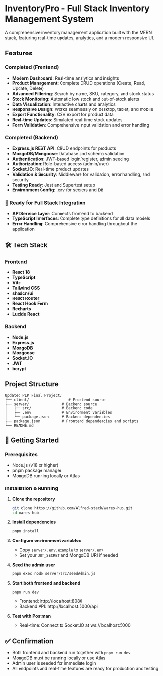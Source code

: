 # InventoryPro - Full Stack Inventory Management System

A comprehensive inventory management application built with the MERN stack, featuring real-time updates, analytics, and a modern responsive UI.

## Features

### Completed (Frontend)
- **Modern Dashboard**: Real-time analytics and insights
- **Product Management**: Complete CRUD operations (Create, Read, Update, Delete)
- **Advanced Filtering**: Search by name, SKU, category, and stock status
- **Stock Monitoring**: Automatic low stock and out-of-stock alerts
- **Data Visualization**: Interactive charts and analytics
- **Responsive Design**: Works seamlessly on desktop, tablet, and mobile
- **Export Functionality**: CSV export for product data
- **Real-time Updates**: Simulated real-time stock updates
- **Form Validation**: Comprehensive input validation and error handling

### Completed (Backend)
- **Express.js REST API**: CRUD endpoints for products
- **MongoDB/Mongoose**: Database and schema validation
- **Authentication**: JWT-based login/register, admin seeding
- **Authorization**: Role-based access (admin/user)
- **Socket.IO**: Real-time product updates
- **Validation & Security**: Middleware for validation, error handling, and security
- **Testing Ready**: Jest and Supertest setup
- **Environment Config**: .env for secrets and DB

### 🔄 Ready for Full Stack Integration
- **API Service Layer**: Connects frontend to backend
- **TypeScript Interfaces**: Complete type definitions for all data models
- **Error Handling**: Comprehensive error handling throughout the application

## 🛠 Tech Stack

### Frontend
- **React 18**
- **TypeScript**
- **Vite**
- **Tailwind CSS**
- **shadcn/ui**
- **React Router**
- **React Hook Form**
- **Recharts**
- **Lucide React**

### Backend
- **Node.js**
- **Express.js**
- **MongoDB**
- **Mongoose**
- **Socket.IO**
- **JWT**
- **bcrypt**

## Project Structure

```
Updated PLP Final Project/
├── client/                  # Frontend source
├── server/               # Backend source
│   ├── src/              # Backend code
│   ├── .env              # Environment variables
│   └── package.json      # Backend dependencies
├── package.json          # Frontend dependencies and scripts
└── README.md
```

## 🚀 Getting Started

### Prerequisites
- Node.js (v18 or higher)
- pnpm package manager
- MongoDB running locally or Atlas

### Installation & Running

1. **Clone the repository**
   ```bash
   git clone https://github.com/Alfred-stack/wares-hub.git
   cd wares-hub
   ```

2. **Install dependencies**
   ```bash
   pnpm install
   ```

3. **Configure environment variables**
   - Copy `server/.env.example` to `server/.env`
   - Set your `JWT_SECRET` and MongoDB URI if needed

4. **Seed the admin user**
   ```bash
   pnpm exec node server/src/seedAdmin.js
   ```

5. **Start both frontend and backend**
   ```bash
   pnpm run dev
   ```
   - Frontend: http://localhost:8080
   - Backend API: http://localhost:5000/api

6. **Test with Postman**
   - Real-time: Connect to Socket.IO at ws://localhost:5000

## ✅ Confirmation
- Both frontend and backend run together with `pnpm run dev`
- MongoDB must be running locally or use Atlas
- Admin user is seeded for immediate login
- All endpoints and real-time features are ready for production and testing




